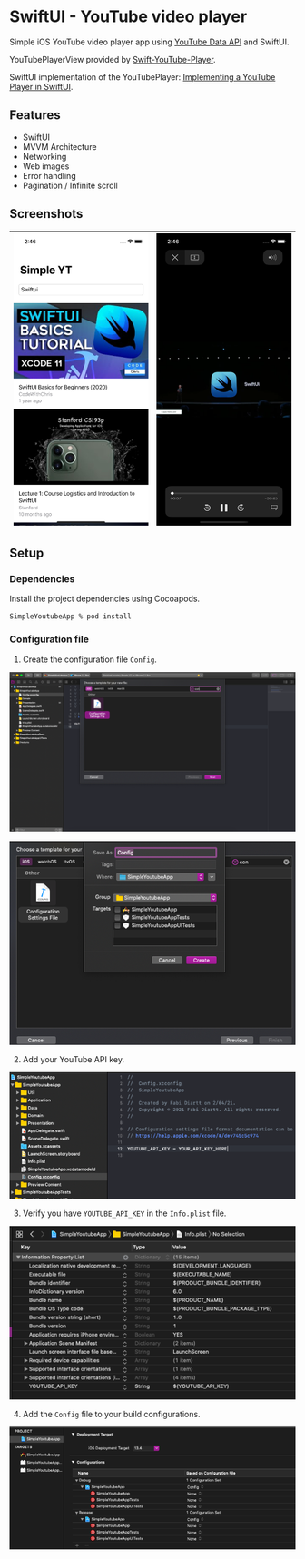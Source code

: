 # SwiftUI - YouTube video player

Simple iOS YouTube video player app using [YouTube Data API](https://developers.google.com/youtube/v3) and SwiftUI.

YouTubePlayerView provided by [Swift-YouTube-Player](https://github.com/gilesvangruisen/Swift-YouTube-Player).

SwiftUI implementation of the YouTubePlayer: [Implementing a YouTube Player in SwiftUI](https://medium.com/@mikolukasik/implementing-a-youtube-player-in-swiftui-ff386fdfd1fb).

## Features
- SwiftUI
- MVVM Architecture
- Networking
- Web images
- Error handling
- Pagination / Infinite scroll

## Screenshots

| ![Search](demo/search.png) | ![Video player](demo/video_player.png) |
|----------|:-------------:|

## Setup

### Dependencies

Install the project dependencies using Cocoapods.
```
SimpleYoutubeApp % pod install
```

### Configuration file

1. Create the configuration file `Config`.

![Step 1](instructions/config_1.png)

![Step 1_1](instructions/config_2.png)

2. Add your YouTube API key.

![Step 2](instructions/config_3.png)

3. Verify you have `YOUTUBE_API_KEY` in the `Info.plist` file.

![Step 3](instructions/config_4.png)

4. Add the `Config` file to your build configurations.

![Step 4](instructions/config_5.png)
